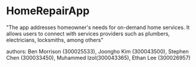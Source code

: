 # HomeRepairApp

"The app addresses homeowner's needs for on-demand home services. 
It allows users to connect with services providers such as plumbers, electricians, locksmiths, among others"

authors: Ben Morrison (300025533), Joongho Kim (300043500), Stephen Chen (300033450), Muhammed Izol(300043365), Ethan Lee (300026957)
